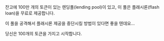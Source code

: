 잔고에 100만 개의 토큰이 있는 렌딩풀(lending pool)이 있고, 이 풀은 플래시론(flash loan)을 무료로 제공합니다.

이 풀을 공격해서 플래시론 제공을 중단시킬 방법이 있다면 좋을 텐데요...

당신은 100개의 토큰을 가지고 시작합니다.
